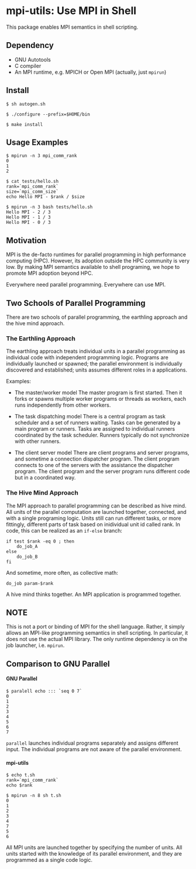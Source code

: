 # mpi-utils: Use MPI in Shell

This package enables MPI semantics in shell scripting.

## Dependency
* GNU Autotools
* C compiler
* An MPI runtime, e.g. MPICH or Open MPI (actually, just `mpirun`)

## Install
```
$ sh autogen.sh

$ ./configure --prefix=$HOME/bin

$ make install

```

## Usage Examples

```
$ mpirun -n 3 mpi_comm_rank
0
1
2
```

```
$ cat tests/hello.sh
rank=`mpi_comm_rank`
size=`mpi_comm_size`
echo Hello MPI - $rank / $size

$ mpirun -n 3 bash tests/hello.sh
Hello MPI - 2 / 3
Hello MPI - 1 / 3
Hello MPI - 0 / 3
```

## Motivation
MPI is the de-facto runtimes for parallel programming in high performance
computing (HPC). However, its adoption outside the HPC community is very low.
By making MPI semantics available to shell programing, we hope to promote
MPI adoption beyond HPC.

Everywhere need parallel programming. Everywhere can use MPI.

## Two Schools of Parallel Programming
There are two schools of parallel programming, the earthling approach and
the hive mind approach.

### The Earthling Approach
The earthling approach treats individual units in a parallel programming as
individual code with independent programming logic. Programs are individually
launched or spawned; the parallel environment is individually discovered and
established; units assumes different roles in a applications.

Examples:
* The master/worker model
  The master program is first started. Then it forks or spawns multiple worker
  programs or threads as workers, each runs independently from other workers.

* The task dispatching model
  There is a central program as task scheduler and a set of runners waiting.
  Tasks can be generated by a main program or runners. Tasks are assigned to
  individual runners coordinated by the task scheduler. Runners typically
  do not synchronize with other runners.

* The client server model
  There are client programs and server programs, and sometime a connection
  dispatcher program. The client program connects to one of the servers with
  the assistance the dispatcher program. The client program and the server
  program runs different code but in a coordinated way.

### The Hive Mind Approach  

The MPI approach to parallel programming can be described as hive mind. All units
of the parallel computation are launched together, connected, and with a single
programing logic. Units still can run different tasks, or more fittingly,
different parts of task based on inidividual unit id called rank. In code,
this can be realized as an `if-else` branch:
```
if test $rank -eq 0 ; then
    do_job_A
else
    do_job_B
fi
```
And sometime, more often, as collective math:
```
do_job param-$rank
```

A hive mind thinks together. An MPI application is programmed together.

## NOTE

This is not a port or binding of MPI for the shell language. Rather,
it simply allows an MPI-like programming semantics in shell scripting.
In particular, it does not use the actual MPI library. The only runtime
dependency is on the job launcher, i.e. `mpirun`.

## Comparison to GNU Parallel

####  GNU Parallel
```
$ paralell echo ::: `seq 0 7`
0
1
2
3
4
5
6
7
```

`parallel` launches individual programs separately and assigns different input.
The individual programs are not aware of the parallel environment.

####  mpi-utils
```
$ echo t.sh
rank=`mpi_comm_rank`
echo $rank

$ mpirun -n 8 sh t.sh
0
1
2
3
4
7
5
6
```

All MPI units are launched together by specifying the
number of units. All units started with the knowledge of its parallel environment,
and they are programmed as a single code logic.
